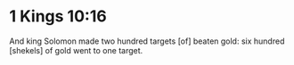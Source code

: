 # 1 Kings 10:16

And king Solomon made two hundred targets [of] beaten gold: six hundred [shekels] of gold went to one target.